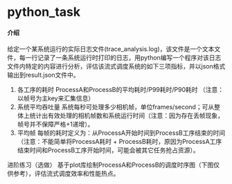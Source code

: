 # python_task

#### 介绍
给定一个某系统运行的实际日志文件(trace_analysis.log)，该文件是一个文本文件，每一行记录了一条系统运行时打印的日志，用python编写一个程序对该日志文件内特定的内容进行分析，评估该流式调度系统的如下三项指标，并以json格式输出到result.json文件中。
1. 各工序的耗时
ProcessA和ProcessB的平均耗时/P99耗时/P90耗时 （注意：以帧号为主key来汇集信息）
2. 系统平均吞吐量
系统每秒可处理多少相机帧，单位frames/second；可从整体上统计出有效处理的相机帧数和系统运行时间（注意：因为存在丢帧现象，帧号并不保障严格+1递增）。
3. 平均帧
  每帧的耗时定义为：从ProcessA开始时间到ProcessB工序结束的时间（注意：不能简单将ProcessA耗时 + ProcessB耗时，原因为ProcessA工序结束时间和ProcessB工序开始时间，可能会被其它任务抢占资源）。

进阶练习（选做）
基于plot库绘制ProcessA和ProcessB的调度时序图（下图仅供参考），评估流式调度效率和性能热点。